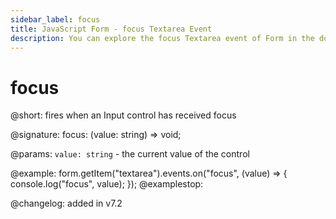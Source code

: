 ```yaml
---
sidebar_label: focus
title: JavaScript Form - focus Textarea Event 
description: You can explore the focus Textarea event of Form in the documentation of the DHTMLX JavaScript UI library. Browse developer guides and API reference, try out code examples and live demos, and download a free 30-day evaluation version of DHTMLX Suite 7.
---
```


# focus

@short: fires when an Input control has received focus

@signature: focus: (value: string) => void;

@params:
`value: string` - the current value of the control

@example:
form.getItem("textarea").events.on("focus", (value) => {
    console.log("focus", value);
});
@examplestop:

@changelog: added in v7.2
